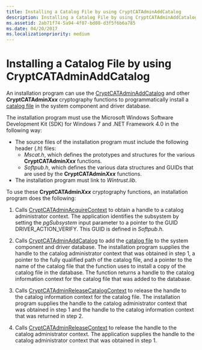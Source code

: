 ```yaml
---
title: Installing a Catalog File by using CryptCATAdminAddCatalog
description: Installing a Catalog File by using CryptCATAdminAddCatalog
ms.assetid: 2ab71f74-5a94-4f07-bd08-d3f5f6b6a785
ms.date: 04/20/2017
ms.localizationpriority: medium
---
```


# Installing a Catalog File by using CryptCATAdminAddCatalog


An installation program can use the [CryptCATAdminAddCatalog](http://go.microsoft.com/fwlink/p/?linkid=104926) and other **CryptCATAdmin*Xxx*** cryptography functions to programmatically install a [catalog file](catalog-files.md) in the system component and driver database.

The installation program must use the Microsoft Windows Software Development Kit (SDK) for Windows 7 and .NET Framework 4.0 in the following way:

-   The source files of the installation program must include the following header (*.h*) files:
    -   *Mscat.h*, which defines the prototypes and structures for the various **CryptCATAdmin*Xxx*** functions.
    -   *Softpub.h*, which defines the various data structures and GUIDs that are used by the **CryptCATAdmin*Xxx*** functions.
-   The installation program must link to *Wintrust.lib*.

To use these **CryptCATAdmin*Xxx*** cryptography functions, an installation program does the following:

1.  Calls [CryptCATAdminAcquireContext](http://go.microsoft.com/fwlink/p/?linkid=105783) to obtain a handle to a catalog administrator context. The application identifies the subsystem by setting the *pgSubsystem* input parameter to a pointer to the GUID DRIVER_ACTION_VERIFY. This GUID is defined in *Softpub.h*.

2.  Calls [CryptCATAdminAddCatalog](http://go.microsoft.com/fwlink/p/?linkid=136382) to add the [catalog file](catalog-files.md) to the system component and driver database. The installation program supplies the handle to the catalog administrator context that was obtained in step 1, a pointer to the fully qualified path of the catalog file, and a pointer to the name of the catalog file that the function uses to install a copy of the catalog file in the database. The function returns a handle to the catalog information context for the catalog file that was added to the database.

3.  Calls [CryptCATAdminReleaseCatalogContext](http://go.microsoft.com/fwlink/p/?linkid=105784) to release the handle to the catalog information context for the catalog file. The installation program supplies the handle to the catalog administrator context that was obtained in step 1 and the handle to the catalog information context that was returned in step 2.

4.  Calls [CryptCATAdminReleaseContext](http://go.microsoft.com/fwlink/p/?linkid=105785) to release the handle to the catalog administrator context. The application supplies the handle to the catalog administrator context that was obtained in step 1.

 

 





